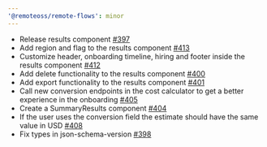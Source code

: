 ```yaml
---
'@remoteoss/remote-flows': minor
---
```


- Release results component [#397](https://github.com/remoteoss/remote-flows/pull/397)
- Add region and flag to the results component [#413](https://github.com/remoteoss/remote-flows/pull/413)
- Customize header, onboarding timeline, hiring and footer inside the results component [#412](https://github.com/remoteoss/remote-flows/pull/412)
- Add delete functionality to the results component [#400](https://github.com/remoteoss/remote-flows/pull/400)
- Add export functionality to the results component [#401](https://github.com/remoteoss/remote-flows/pull/401)
- Call new conversion endpoints in the cost calculator to get a better experience in the onboarding [#405](https://github.com/remoteoss/remote-flows/pull/405)
- Create a SummaryResults component [#404](https://github.com/remoteoss/remote-flows/pull/404)
- If the user uses the conversion field the estimate should have the same value in USD [#408](https://github.com/remoteoss/remote-flows/pull/408)
- Fix types in json-schema-version [#398](https://github.com/remoteoss/remote-flows/pull/398)
